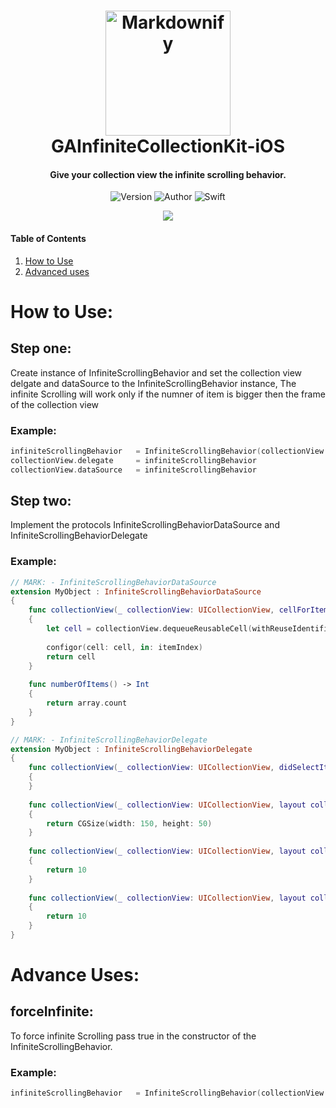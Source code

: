<h1 align="center">
  <a href="http://www.amitmerchant.com/electron-markdownify"><img src="https://cdn.xplace.com/companyLogo/u/e/uedrxh.png" alt="Markdownify" width="200"></a>
  <br>
  GAInfiniteCollectionKit-iOS
  <br>
</h1>

<h4 align="center">Give your collection view the infinite scrolling behavior.</h4>

<p align="center">
  <img alt="Version" src="https://img.shields.io/badge/version-1.0.0-brightgreen.svg">
  <img alt="Author" src="https://img.shields.io/badge/author-Ido Meirov-blue.svg">
  <img alt="Swift" src="https://img.shields.io/badge/swift-4.1%2B-orange.svg">
</p>

<p align="center">
  <img src = "https://github.com/shay-somech/InfiniteCollectionKit-iOS/blob/master/Documents/InfiniteCollectionKit.gif">
</p>

#### Table of Contents  
1. [How to Use](#howToUse) 
2. [Advanced uses](#advancedUses) 

<a name="howToUse"/>

# How to Use:

## Step one:
Create instance of InfiniteScrollingBehavior and set the collection view
delgate and dataSource to the InfiniteScrollingBehavior instance,
The infinite Scrolling will work only if the numner of item is bigger then the frame of the collection view

### Example: 
```swift
infiniteScrollingBehavior   = InfiniteScrollingBehavior(collectionView: collectionView, dataSource: self, delegate: self, forceInfinite: false)
collectionView.delegate     = infiniteScrollingBehavior
collectionView.dataSource   = infiniteScrollingBehavior
```
## Step two:
Implement the protocols InfiniteScrollingBehaviorDataSource and InfiniteScrollingBehaviorDelegate

### Example: 
```swift
// MARK: - InfiniteScrollingBehaviorDataSource
extension MyObject : InfiniteScrollingBehaviorDataSource
{
    func collectionView(_ collectionView: UICollectionView, cellForItemAt indexPath: IndexPath, withIndexForItem itemIndex: Int) -> UICollectionViewCell
    {
        let cell = collectionView.dequeueReusableCell(withReuseIdentifier: "cellID", for: indexPath)
        
        configor(cell: cell, in: itemIndex)
        return cell
    }
    
    func numberOfItems() -> Int
    {
        return array.count
    }
}

// MARK: - InfiniteScrollingBehaviorDelegate
extension MyObject : InfiniteScrollingBehaviorDelegate
{
    func collectionView(_ collectionView: UICollectionView, didSelectItemAt indexPath: IndexPath)
    {
    }
    
    func collectionView(_ collectionView: UICollectionView, layout collectionViewLayout: UICollectionViewLayout, sizeForItemAt indexPath: IndexPath) -> CGSize
    {
        return CGSize(width: 150, height: 50)
    }
    
    func collectionView(_ collectionView: UICollectionView, layout collectionViewLayout: UICollectionViewLayout, minimumLineSpacingForSectionAt section: Int) -> CGFloat
    {
        return 10
    }
    
    func collectionView(_ collectionView: UICollectionView, layout collectionViewLayout: UICollectionViewLayout, minimumInteritemSpacingForSectionAt section: Int) -> CGFloat
    {
        return 10
    }
}
```

<a name="advancedUses"/>

# Advance Uses:

## forceInfinite:
To force infinite Scrolling pass true in the constructor of the InfiniteScrollingBehavior.

### Example: 
```swift
infiniteScrollingBehavior   = InfiniteScrollingBehavior(collectionView: collectionView, dataSource: self, delegate: self, forceInfinite: true)
```

